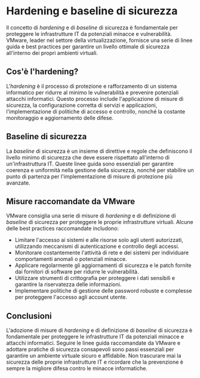 # **Hardening e baseline di sicurezza**

Il concetto di *hardening* e di *baseline* di sicurezza è fondamentale per proteggere le infrastrutture IT da potenziali minacce e vulnerabilità. VMware, leader nel settore della virtualizzazione, fornisce una serie di linee guida e best practices per garantire un livello ottimale di sicurezza all'interno dei propri ambienti virtuali.

## **Cos'è l'hardening?**

L'*hardening* è il processo di protezione e rafforzamento di un sistema informatico per ridurre al minimo le vulnerabilità e prevenire potenziali attacchi informatici. Questo processo include l'applicazione di misure di sicurezza, la configurazione corretta di servizi e applicazioni, l'implementazione di politiche di accesso e controllo, nonché la costante monitoraggio e aggiornamento delle difese.

## **Baseline di sicurezza**

La *baseline* di sicurezza è un insieme di direttive e regole che definiscono il livello minimo di sicurezza che deve essere rispettato all'interno di un'infrastruttura IT. Queste linee guida sono essenziali per garantire coerenza e uniformità nella gestione della sicurezza, nonché per stabilire un punto di partenza per l'implementazione di misure di protezione più avanzate.

## **Misure raccomandate da VMware**

VMware consiglia una serie di misure di *hardening* e di definizione di *baseline* di sicurezza per proteggere le proprie infrastrutture virtuali. Alcune delle best practices raccomandate includono:

- Limitare l'accesso ai sistemi e alle risorse solo agli utenti autorizzati, utilizzando meccanismi di autenticazione e controllo degli accessi.
- Monitorare costantemente l'attività di rete e dei sistemi per individuare comportamenti anomali o potenziali minacce.
- Applicare regolarmente gli aggiornamenti di sicurezza e le patch fornite dai fornitori di software per ridurre le vulnerabilità.
- Utilizzare strumenti di crittografia per proteggere i dati sensibili e garantire la riservatezza delle informazioni.
- Implementare politiche di gestione delle password robuste e complesse per proteggere l'accesso agli account utente.

## **Conclusioni**

L'adozione di misure di *hardening* e di definizione di *baseline* di sicurezza è fondamentale per proteggere le infrastrutture IT da potenziali minacce e attacchi informatici. Seguire le linee guida raccomandate da VMware e adottare pratiche di sicurezza consapevoli sono passi essenziali per garantire un ambiente virtuale sicuro e affidabile. Non trascurare mai la sicurezza delle proprie infrastrutture IT e ricordare che la prevenzione è sempre la migliore difesa contro le minacce informatiche.